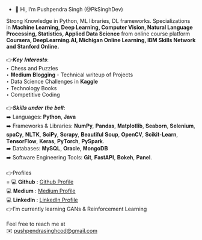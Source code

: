 - 👋 Hi, I’m Pushpendra Singh (@PkSinghDev)

Strong Knowledge in Python, ML libraries, DL frameworks. Specializations in <b>Machine Learning, Deep Learning, Computer Vision, Natural Language Processing, Statistics, Applied Data Science</b> from online course platform <b>Coursera, DeepLearning.AI, Michigan Online Learning, IBM Skills Network and Stanford Online.</b> <br>
<br>
👉𝑲𝒆𝒚 𝑰𝒏𝒕𝒆𝒓𝒆𝒔𝒕𝒔: <br>
‣ Chess and Puzzles<br>
‣ 𝐌𝐞𝐝𝐢𝐮𝐦 𝐁𝐥𝐨𝐠𝐠𝐢𝐧𝐠 - Technical writeup of Projects<br>
‣ Data Science Challenges in 𝐊𝐚𝐠𝐠𝐥𝐞<br>
‣ Technology Books<br>
‣ Competitive Coding<br>
<br>
👉𝑺𝒌𝒊𝒍𝒍𝒔 𝒖𝒏𝒅𝒆𝒓 𝒕𝒉𝒆 𝒃𝒆𝒍𝒕:<br>
➡️ Languages: 𝐏𝐲𝐭𝐡𝐨𝐧, 𝐉𝐚𝐯𝐚<br>
➡️ Frameworks & Libraries: 𝐍𝐮𝐦𝐏𝐲, 𝐏𝐚𝐧𝐝𝐚𝐬, 𝐌𝐚𝐭𝐩𝐥𝐨𝐭𝐥𝐢𝐛, 𝐒𝐞𝐚𝐛𝐨𝐫𝐧, 𝐒𝐞𝐥𝐞𝐧𝐢𝐮𝐦, 𝐬𝐩𝐚𝐂𝐲, 𝐍𝐋𝐓𝐊, 𝐒𝐜𝐢𝐏𝐲, 𝐒𝐜𝐫𝐚𝐩𝐲, 𝐁𝐞𝐚𝐮𝐭𝐢𝐟𝐮𝐥 𝐒𝐨𝐮𝐩, 𝐎𝐩𝐞𝐧𝐂𝐕, 𝐒𝐜𝐢𝐤𝐢𝐭-𝐋𝐞𝐚𝐫𝐧, 𝐓𝐞𝐧𝐬𝐨𝐫𝐅𝐥𝐨𝐰, 𝐊𝐞𝐫𝐚𝐬, 𝐏𝐲𝐓𝐨𝐫𝐜𝐡, 𝐏𝐲𝐒𝐩𝐚𝐫𝐤.<br>
➡️ Databases: 𝐌𝐲𝐒𝐐𝐋, 𝐎𝐫𝐚𝐜𝐥𝐞, 𝐌𝐨𝐧𝐠𝐨𝐃𝐁<br>
➡️ Software Engineering Tools: 𝐆𝐢𝐭, 𝐅𝐚𝐬𝐭𝐀𝐏𝐈, 𝐁𝐨𝐤𝐞𝐡, 𝐏𝐚𝐧𝐞𝐥.<br>
<br>
👉Profiles<br>=
💻 𝐆𝐢𝐭𝐡𝐮𝐛 : [Github Profile](https://github.com/PkSinghDev) <br>
💻 𝐌𝐞𝐝𝐢𝐮𝐦 : [Medium Profile](https://medium.com/@pushpendrasinghcod) <br>
💻 <b>LinkedIn</b> : [LinkedIn Profile](https://www.linkedin.com/in/pushpendra-singh-707a0319b/)
<br>
👉I’m currently learning GANs & Reinforcement Learning<br>
<br>
Feel free to reach me at<br>
✉️ pushpendrasinghcod@gmail.com<br>


<!---
PkSinghDev/PkSinghDev is a ✨ special ✨ repository because its `README.md` (this file) appears on your GitHub profile.
You can click the Preview link to take a look at your changes.
--->
